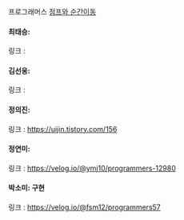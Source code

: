 프로그래머스 [점프와 순간이동](https://school.programmers.co.kr/learn/courses/30/lessons/12980)<br>

#### 최태승: 
링크 : 

#### 김선웅:
링크 : 

#### 정의진: 
링크 : https://uijin.tistory.com/156

#### 정연미: 
링크 : https://velog.io/@ymj10/programmers-12980

#### 박소미: 구현
링크 : https://velog.io/@fsm12/programmers57
